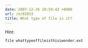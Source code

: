 ```yaml
---
date: 2007-12-26 20:59:43 +0000
url: /e/01033
title: What type of file is it?
---
```



Hint:

    file whattypeoffileisthisiwonder.ext
